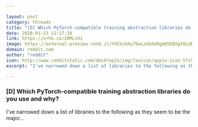 ```yaml
---

layout: post
category: threads
title: "[D] Which PyTorch-compatible training abstraction libraries do you use and why?"
date: 2020-01-23 12:17:18
link: https://vrhk.co/2RMLsVi
image: https://external-preview.redd.it/YUCbiU4y76wizGXdxRgmQVDQSgY6LdEvvvrcCxLRjg0.jpg?width=400&height=209.42408377&auto=webp&s=c843cbb13cd6818c0cad3eab2f84ce9d2af7eb47
domain: reddit.com
author: "reddit"
icon: http://www.redditstatic.com/desktop2x/img/favicon/apple-icon-57x57.png
excerpt: "I've narrowed down a list of libraries to the following as they seem to be the major..."

---
```


### [D] Which PyTorch-compatible training abstraction libraries do you use and why?

I've narrowed down a list of libraries to the following as they seem to be the major...